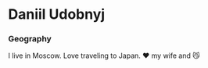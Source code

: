 # Daniil Udobnyj

### Geography

I live in Moscow.
Love traveling to Japan.
:heart: my wife and :smirk_cat:
